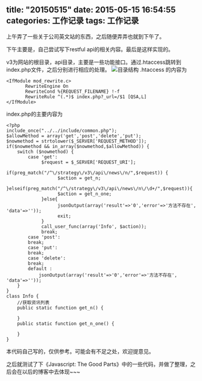 title: "20150515"
date: 2015-05-15 16:54:55
categories: 工作记录
tags: 工作记录
---
上午弄了一些关于公司英文站的东西，之后随便弄弄也就到下午了。

下午主要是，自己尝试写下restful api的相关内容。最后是这样实现的。
<!--more-->
v3为网站的根目录，api目录，主要是一些功能接口。通过.htaccess跳转到index.php文件，之后分别进行相应的处理。
![目录结构](/images/1.png)
.htaccess 的内容为
```
<IfModule mod_rewrite.c>
       RewriteEngine On
       RewriteCond %{REQUEST_FILENAME} !-f
       RewriteRule ^(.*)$ index.php?_url=/$1 [QSA,L]
</IfModule>
```
index.php的主要内容为
```
<?php
include_once("../../include/common.php");
$allowMethod = array('get','post','delete','put');
$nowmethod = strtolower($_SERVER['REQUEST_METHOD']);
if($nowmethod && in_array($nowmethod,$allowMethod)) {
	switch ($nowmethod) {
		case 'get':
			 $request = $_SERVER['REQUEST_URI'];
			 if(preg_match("/^\/strategy\/v3\/api\/news\/n/",$request)) {
			       $action = get_n;			       
			 }elseif(preg_match("/^\/strategy\/v3\/api\/news\/n\/\d+/",$request)){
			 	   $action = get_n_one;			       
			 }else{
			 	   jsonOutput(array('result'=>'0','error'=>'方法不存在', 'data'=>''));
			 	   exit;
			 }	
			 call_user_func(array('Info', $action));
		     break; 
		case 'post':
		break; 
		case 'put':
		break; 
		case 'delete':
		break; 
		default :
			jsonOutput(array('result'=>'0','error'=>'方法不存在', 'data'=>''));
	}
}
class Info {
	//获取资讯列表
	public static function get_n() {
		
	}
	public static function get_n_one() {
		
	}
}
```
本代码自己写的，仅供参考。可能会有不足之处，欢迎提意见。

之后就测试了下《Javascript: The Good Parts》中的一些代码，并做了整理，之后会在以后的博客中去体现~~~
